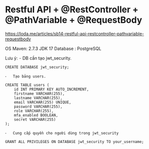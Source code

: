 
# Restful API + @RestController + @PathVariable + @RequestBody
https://loda.me/articles/sb14-restful-api-restcontroller-pathvariable-requestbody


OS
Maven: 2.7.3
JDK 17
Database : PostgreSQL

Lưu ý:
	⁃	DB cần tạo jwt_security.
	
	CREATE DATABASE jwt_security;
	
	⁃	Tạo bảng users.
	
	CREATE TABLE users (
		id INT PRIMARY KEY AUTO_INCREMENT,
		firstname VARCHAR(255),
		lastname VARCHAR(255),
		email VARCHAR(255) UNIQUE,
		password VARCHAR(255),
		role VARCHAR(255),
		mfa_enabled BOOLEAN,
		secret VARCHAR(255)
	);
	
	⁃	Cung cấp quyền cho người dùng trong jwt_security
	
	GRANT ALL PRIVILEGES ON DATABASE jwt_security TO your_username;
